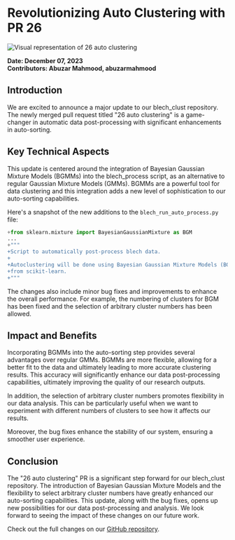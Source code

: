 # Revolutionizing Auto Clustering with PR 26 

![Visual representation of 26 auto clustering](https://oaidalleapiprodscus.blob.core.windows.net/private/org-hj3a7zwinu5hXuZCuU2WvRFJ/user-o4AWhhARg4pLttg3dlHwlTci/img-LFQqIlMNvt74b8e4dEDtpNrI.png?st=2025-03-03T16%3A56%3A11Z&se=2025-03-03T18%3A56%3A11Z&sp=r&sv=2024-08-04&sr=b&rscd=inline&rsct=image/png&skoid=d505667d-d6c1-4a0a-bac7-5c84a87759f8&sktid=a48cca56-e6da-484e-a814-9c849652bcb3&skt=2025-03-03T02%3A20%3A55Z&ske=2025-03-04T02%3A20%3A55Z&sks=b&skv=2024-08-04&sig=P4m9QqpwWMdW717doK%2BFrh4ajm8lWPnmWyrSySgfvug%3D)


**Date: December 07, 2023**  
**Contributors: Abuzar Mahmood, abuzarmahmood**

## Introduction

We are excited to announce a major update to our blech_clust repository. The newly merged pull request titled "26 auto clustering" is a game-changer in automatic data post-processing with significant enhancements in auto-sorting.

## Key Technical Aspects

This update is centered around the integration of Bayesian Gaussian Mixture Models (BGMMs) into the blech_process script, as an alternative to regular Gaussian Mixture Models (GMMs). BGMMs are a powerful tool for data clustering and this integration adds a new level of sophistication to our auto-sorting capabilities.

Here's a snapshot of the new additions to the `blech_run_auto_process.py` file:

```python
+from sklearn.mixture import BayesianGaussianMixture as BGM
...
+"""
+Script to automatically post-process blech data.
+
+Autoclustering will be done using Bayesian Gaussian Mixture Models (BGMMs)
+from scikit-learn.
+"""
```

The changes also include minor bug fixes and improvements to enhance the overall performance. For example, the numbering of clusters for BGM has been fixed and the selection of arbitrary cluster numbers has been allowed.

## Impact and Benefits

Incorporating BGMMs into the auto-sorting step provides several advantages over regular GMMs. BGMMs are more flexible, allowing for a better fit to the data and ultimately leading to more accurate clustering results. This accuracy will significantly enhance our data post-processing capabilities, ultimately improving the quality of our research outputs.

In addition, the selection of arbitrary cluster numbers promotes flexibility in our data analysis. This can be particularly useful when we want to experiment with different numbers of clusters to see how it affects our results.

Moreover, the bug fixes enhance the stability of our system, ensuring a smoother user experience.

## Conclusion

The "26 auto clustering" PR is a significant step forward for our blech_clust repository. The introduction of Bayesian Gaussian Mixture Models and the flexibility to select arbitrary cluster numbers have greatly enhanced our auto-sorting capabilities. This update, along with the bug fixes, opens up new possibilities for our data post-processing and analysis. We look forward to seeing the impact of these changes on our future work.

Check out the full changes on our [GitHub repository](https://github.com/katzlabbrandeis/blech_clust/pull/127).